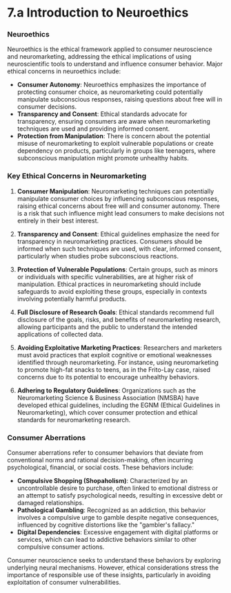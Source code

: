 # 7.a Introduction to Neuroethics

### Neuroethics
Neuroethics is the ethical framework applied to consumer neuroscience and neuromarketing, addressing the ethical implications of using neuroscientific tools to understand and influence consumer behavior. Major ethical concerns in neuroethics include:
- **Consumer Autonomy**: Neuroethics emphasizes the importance of protecting consumer choice, as neuromarketing could potentially manipulate subconscious responses, raising questions about free will in consumer decisions.
- **Transparency and Consent**: Ethical standards advocate for transparency, ensuring consumers are aware when neuromarketing techniques are used and providing informed consent.
- **Protection from Manipulation**: There is concern about the potential misuse of neuromarketing to exploit vulnerable populations or create dependency on products, particularly in groups like teenagers, where subconscious manipulation might promote unhealthy habits.

### Key Ethical Concerns in Neuromarketing

1. **Consumer Manipulation**: Neuromarketing techniques can potentially manipulate consumer choices by influencing subconscious responses, raising ethical concerns about free will and consumer autonomy. There is a risk that such influence might lead consumers to make decisions not entirely in their best interest.

2. **Transparency and Consent**: Ethical guidelines emphasize the need for transparency in neuromarketing practices. Consumers should be informed when such techniques are used, with clear, informed consent, particularly when studies probe subconscious reactions.

3. **Protection of Vulnerable Populations**: Certain groups, such as minors or individuals with specific vulnerabilities, are at higher risk of manipulation. Ethical practices in neuromarketing should include safeguards to avoid exploiting these groups, especially in contexts involving potentially harmful products.

4. **Full Disclosure of Research Goals**: Ethical standards recommend full disclosure of the goals, risks, and benefits of neuromarketing research, allowing participants and the public to understand the intended applications of collected data.

5. **Avoiding Exploitative Marketing Practices**: Researchers and marketers must avoid practices that exploit cognitive or emotional weaknesses identified through neuromarketing. For instance, using neuromarketing to promote high-fat snacks to teens, as in the Frito-Lay case, raised concerns due to its potential to encourage unhealthy behaviors.

6. **Adhering to Regulatory Guidelines**: Organizations such as the Neuromarketing Science & Business Association (NMSBA) have developed ethical guidelines, including the EGNM (Ethical Guidelines in Neuromarketing), which cover consumer protection and ethical standards for neuromarketing research.

### Consumer Aberrations
Consumer aberrations refer to consumer behaviors that deviate from conventional norms and rational decision-making, often incurring psychological, financial, or social costs. These behaviors include:
- **Compulsive Shopping (Shopaholism)**: Characterized by an uncontrollable desire to purchase, often linked to emotional distress or an attempt to satisfy psychological needs, resulting in excessive debt or damaged relationships.
- **Pathological Gambling**: Recognized as an addiction, this behavior involves a compulsive urge to gamble despite negative consequences, influenced by cognitive distortions like the "gambler's fallacy."
- **Digital Dependencies**: Excessive engagement with digital platforms or services, which can lead to addictive behaviors similar to other compulsive consumer actions.

Consumer neuroscience seeks to understand these behaviors by exploring underlying neural mechanisms. However, ethical considerations stress the importance of responsible use of these insights, particularly in avoiding exploitation of consumer vulnerabilities.
